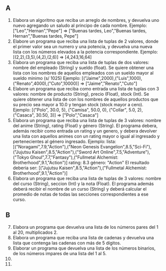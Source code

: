 ## A
1. Elabora un algoritmo que reciba un arreglo de nombres, y devuelva uno nuevo agregando un saludo al principo de cada nombre.
Ejemplo: ["Leo","Hernan","Pepe"] => ["Buenas tardes, Leo","Buenas tardes, Hernan","Buenas tardes, Pepe"]
2. Elabore un programa que reciba una lista de tuplas de 2 valores, donde el primer valor sea un numero y una potencia, y devuelva una nueva lista con los números elevados a la potencia correspondiente.
Ejemplo: [(2,2),(3,5),(4,2),(2,6)] => [4,243,16,64]
3. Elabora un programa que reciba una lista de tuplas de dos valores: nombre del empleado (String) y sueldo (float). Se quiere obtener una lista con los nombres de aquellos empleados con un sueldo mayor al sueldo minimo (s/ 1025)
Ejemplo: [("Jaime",2000),("Luis",1000),("Renato",4000),("Cuto",10000)] => ["Jaime","Renato","Cuto"]
4. Elabore un programa que reciba como entrada una lista de tuplas con 3 valores: nombre de producto (String), precio (Float), stock (Int). Se quiere obtener una lista de con los nombres de aquellos productos que su precio sea mayor a 10.0 y tengan stock (stock mayor a cero).
Ejemplo: [("Polo", 30.0, 5), ("Camisa", 50.0, 0), ("Collar", 5.0, 2), ("Casaca", 30.50, 3)] => ["Polo","Casaca"]
5. Elabora un programa que reciba una lista de tuplas de 3 valores: nombre del anime (String), rating (Float) y género (String). El programa debera, además recibir como entrada un rating y un genero, y debera devolver una lista con aquellos animes con un rating mayor o igual al ingresado y pertenecientes al género ingresado.
Ejemplo: 
lista: [("Noragami",7.9,"Action"),("Neon Genesis Evangelion",8.5,"Sci-Fi"),("Jujutsu Kaisen",8.5,"Action"),("Sword Art Online",7.5,"Adventure"),("Tokyo Ghoul",7.7,"Fantasy"),("Fullmetal Alchemist: Brotherhood",9.1,"Action")]
rating: 8.3
género: "Action"
El resultado deberia ser: [("Jujutsu Kaisen",8.5,"Action"),("Fullmetal Alchemist: Brotherhood",9.1,"Action")]
6. Elabora un programa que reciba una lista de tuplas de 3 valores: nombre del curso (String), seccion (Int) y la nota (Float). El programa además deberá recibir el nombre de un curso (String) y deberá calcular el promedio de notas de todas las secciones correspondientes a ese curso.

## B
7. Elabora un programa que devuelva una lista de los números pares del 1 al 20, multiplicados 2.
8. Elabora un programa que reciba una lista de cadenas y devuelva una lista que contenga las cadenas con más de 5 dígitos.
9. Elaborar un programa que devuelva una lista de los números binarios, de los números impares de una lista del 1 al 5.
10.
11.
